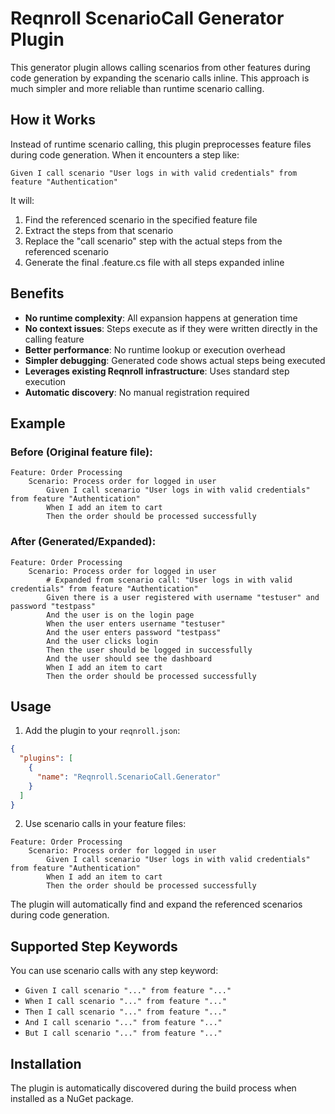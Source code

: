# Reqnroll ScenarioCall Generator Plugin

This generator plugin allows calling scenarios from other features during code generation by expanding the scenario calls inline. This approach is much simpler and more reliable than runtime scenario calling.

## How it Works

Instead of runtime scenario calling, this plugin preprocesses feature files during code generation. When it encounters a step like:

```gherkin
Given I call scenario "User logs in with valid credentials" from feature "Authentication"
```

It will:
1. Find the referenced scenario in the specified feature file
2. Extract the steps from that scenario  
3. Replace the "call scenario" step with the actual steps from the referenced scenario
4. Generate the final .feature.cs file with all steps expanded inline

## Benefits

- **No runtime complexity**: All expansion happens at generation time
- **No context issues**: Steps execute as if they were written directly in the calling feature
- **Better performance**: No runtime lookup or execution overhead
- **Simpler debugging**: Generated code shows actual steps being executed
- **Leverages existing Reqnroll infrastructure**: Uses standard step execution
- **Automatic discovery**: No manual registration required

## Example

### Before (Original feature file):
```gherkin
Feature: Order Processing
    Scenario: Process order for logged in user
        Given I call scenario "User logs in with valid credentials" from feature "Authentication"
        When I add an item to cart
        Then the order should be processed successfully
```

### After (Generated/Expanded):
```gherkin  
Feature: Order Processing
    Scenario: Process order for logged in user
        # Expanded from scenario call: "User logs in with valid credentials" from feature "Authentication"
        Given there is a user registered with username "testuser" and password "testpass"
        And the user is on the login page
        When the user enters username "testuser"
        And the user enters password "testpass"
        And the user clicks login
        Then the user should be logged in successfully
        And the user should see the dashboard
        When I add an item to cart
        Then the order should be processed successfully
```

## Usage

1. Add the plugin to your `reqnroll.json`:
```json
{
  "plugins": [
    {
      "name": "Reqnroll.ScenarioCall.Generator"
    }
  ]
}
```

2. Use scenario calls in your feature files:
```gherkin
Feature: Order Processing
    Scenario: Process order for logged in user
        Given I call scenario "User logs in with valid credentials" from feature "Authentication"  
        When I add an item to cart
        Then the order should be processed successfully
```

The plugin will automatically find and expand the referenced scenarios during code generation.

## Supported Step Keywords

You can use scenario calls with any step keyword:
- `Given I call scenario "..." from feature "..."`
- `When I call scenario "..." from feature "..."`  
- `Then I call scenario "..." from feature "..."`
- `And I call scenario "..." from feature "..."`
- `But I call scenario "..." from feature "..."`

## Installation

The plugin is automatically discovered during the build process when installed as a NuGet package.